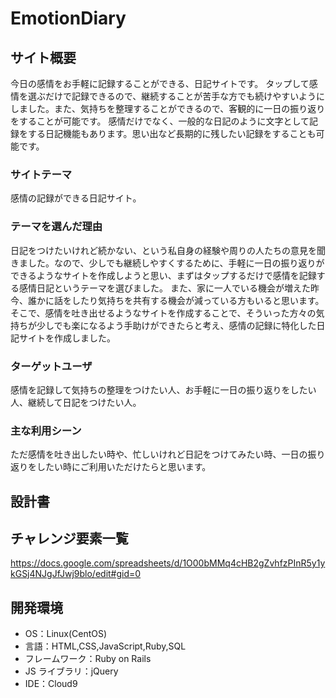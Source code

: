 # EmotionDiary

## サイト概要

今日の感情をお手軽に記録することができる、日記サイトです。
タップして感情を選ぶだけで記録できるので、継続することが苦手な方でも続けやすいようにしました。また、気持ちを整理することができるので、客観的に一日の振り返りをすることが可能です。
感情だけでなく、一般的な日記のように文字として記録をする日記機能もあります。思い出など長期的に残したい記録をすることも可能です。

### サイトテーマ

感情の記録ができる日記サイト。

### テーマを選んだ理由

日記をつけたいけれど続かない、という私自身の経験や周りの人たちの意見を聞きました。なので、少しでも継続しやすくするために、手軽に一日の振り返りができるようなサイトを作成しようと思い、まずはタップするだけで感情を記録する感情日記というテーマを選びました。
また、家に一人でいる機会が増えた昨今、誰かに話をしたり気持ちを共有する機会が減っている方もいると思います。
そこで、感情を吐き出せるようなサイトを作成することで、そういった方々の気持ちが少しでも楽になるよう手助けができたらと考え、感情の記録に特化した日記サイトを作成しました。

### ターゲットユーザ

感情を記録して気持ちの整理をつけたい人、お手軽に一日の振り返りをしたい人、継続して日記をつけたい人。

### 主な利用シーン

ただ感情を吐き出したい時や、忙しいけれど日記をつけてみたい時、一日の振り返りをしたい時にご利用いただけたらと思います。

## 設計書

## チャレンジ要素一覧

https://docs.google.com/spreadsheets/d/1O00bMMq4cHB2gZvhfzPInR5y1ykGSj4NJgJfJwj9blo/edit#gid=0

## 開発環境

- OS：Linux(CentOS)
- 言語：HTML,CSS,JavaScript,Ruby,SQL
- フレームワーク：Ruby on Rails
- JS ライブラリ：jQuery
- IDE：Cloud9
